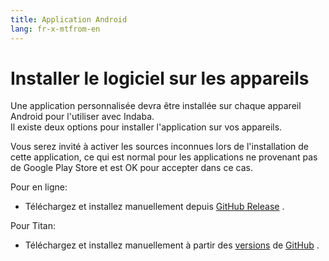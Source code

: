 ```yaml
---
title: Application Android
lang: fr-x-mtfrom-en
---
```

<ReadTime/> 

<h1> Installer le logiciel sur les appareils </h1> 

<Leader> 

 Une application personnalisée devra être installée sur chaque appareil Android pour l&#39;utiliser avec Indaba.  
 Il existe deux options pour installer l&#39;application sur vos appareils.  

</Leader> 

<Tip> 

 Vous serez invité à activer les sources inconnues lors de l&#39;installation de cette application, ce qui est normal pour les applications ne provenant pas de Google Play Store et est OK pour accepter dans ce cas.  

</Tip> 

 Pour en ligne:  

<ul><li> Téléchargez et installez manuellement depuis <a href="https://github.com/our-story-media/ourstory-android/releases/latest/download/dev.indaba.apk">GitHub Release</a> . </li></ul> 

 Pour Titan:  

<ul><li> Téléchargez et installez manuellement à partir des <a href="https://github.com/our-story-media/ourstory-android/releases/latest/download/dev.indaba.offline.apk">versions</a> de <a href="https://github.com/our-story-media/ourstory-android/releases/latest/download/dev.indaba.offline.apk">GitHub</a> . </li></ul> 
<!-- * Install from the Play Story from [Indaba Titan](https://play.google.com/store/apps/details?id=uk.ac.ncl.di.bootlegger.offline). --> 
